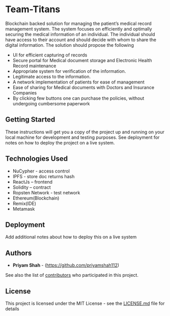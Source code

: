 # Team-Titans

Blockchain backed solution for managing the patient’s medical record management system. The system focuses on efficiently and optimally securing the medical information of an individual. The individual should have access to their account and should decide with whom to share the digital information. The solution should propose the following 

* UI for efficient capturing of records
* Secure portal for Medical document storage and Electronic Health Record maintenance
* Appropriate system for verification of the information. 
* Legitimate access to the information.
* A network implementation of patients for ease of management 
* Ease of sharing for Medical documents with Doctors and Insurance Companies
* By clicking few buttons one can purchase the policies, without undergoing cumbersome paperwork


## Getting Started

These instructions will get you a copy of the project up and running on your local machine for development and testing purposes. See deployment for notes on how to deploy the project on a live system.

## Technologies Used

* NuCypher - access control
* IPFS - store doc returns hash
* ReactJs – frontend
* Solidity – contract
* Ropsten Network - test network
* Ethereum(Blockchain)
* Remix(IDE)
* Metamask


## Deployment

Add additional notes about how to deploy this on a live system



## Authors

* **Priyam Shah** - (https://github.com/priyamshah112)

See also the list of [contributors](https://github.com/HAC-2020/Team-Titans/contributors) who participated in this project.

## License

This project is licensed under the MIT License - see the [LICENSE.md](LICENSE.md) file for details
